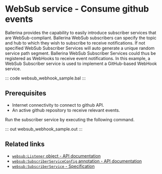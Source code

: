 # WebSub service - Consume github events

Ballerina provides the capability to easily introduce subscriber services that are WebSub-compliant. Ballerina WebSub subscribers can specify the topic and hub to which they wish to subscribe to receive notifications. If not specified WebSub Subscriber Services will auto generate a unique random service path segment. Ballerina WebSub Subscriber Services could thus be registered as WebHooks to receive event notifications. In this example, a WebSub Subscriber service is used to implement a GitHub-based WebHook service.

::: code websub_webhook_sample.bal :::

## Prerequisites
- Internet connectivity to connect to github API.
- An active github repository to receive relevant events. 

Run the subscriber service by executing the following command.

::: out websub_webhook_sample.out :::

## Related links
- [`websub:Listener` object - API documentation](https://lib.ballerina.io/ballerina/websub/latest/listeners/Listener)
- [`websub:SubscriberServiceConfig` annotation - API documentation](https://lib.ballerina.io/ballerina/websub/latest/annotations#SubscriberServiceConfig)
- [`websub:SubscriberService` - Specification](https://ballerina.io/spec/websub/#22-subscriber-service)
